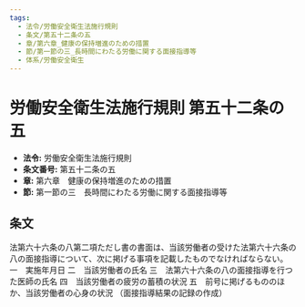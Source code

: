 ```yaml
---
tags:
  - 法令/労働安全衛生法施行規則
  - 条文/第五十二条の五
  - 章/第六章_健康の保持増進のための措置
  - 節/第一節の三_長時間にわたる労働に関する面接指導等
  - 体系/労働安全衛生
---
```

# 労働安全衛生法施行規則 第五十二条の五

- **法令:** 労働安全衛生法施行規則
- **条文番号:** 第五十二条の五
- **章:** 第六章　健康の保持増進のための措置
- **節:** 第一節の三　長時間にわたる労働に関する面接指導等

## 条文
法第六十六条の八第二項ただし書の書面は、当該労働者の受けた法第六十六条の八の面接指導について、次に掲げる事項を記載したものでなければならない。
一　実施年月日
二　当該労働者の氏名
三　法第六十六条の八の面接指導を行つた医師の氏名
四　当該労働者の疲労の蓄積の状況
五　前号に掲げるもののほか、当該労働者の心身の状況
（面接指導結果の記録の作成）


